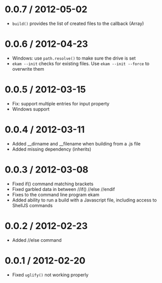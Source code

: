 0.0.7 / 2012-05-02
==================

* `build()` provides the list of created files to the callback (Array)

0.0.6 / 2012-04-23
==================

* Windows: use `path.resolve()` to make sure the drive is set
* `ekam --init` checks for existing files. Use `ekam --init --force` to overwrite them

0.0.5 / 2012-03-15
==================

* Fix: support multiple entries for input property
* Windows support

0.0.4 / 2012-03-11
==================

* Added __dirname and __filename when building from a .js file
* Added missing dependency (inherits)

0.0.3 / 2012-03-08
==================

* Fixed if() command matching brackets
* Fixed garbled data in between //if() //else //endif
* Fixes to the command line program ekam
* Added ability to run a build with a Javascript file, including access to ShellJS commands

0.0.2 / 2012-02-23
==================

* Added //else command

0.0.1 / 2012-02-20
==================

* Fixed `uglify()` not working properly